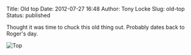 Title: Old top
Date: 2012-07-27 16:48
Author: Tony Locke
Slug: old-top
Status: published

Thought it was time to chuck this old thing out. Probably dates back to Roger's day.

![Top]({static}/images/2012/IMG_20120723_130921.jpg)
